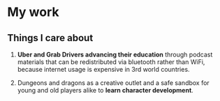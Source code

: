 # My work

## Things I care about

1. **Uber and Grab Drivers advancing their education** through podcast materials that can be redistributed via bluetooth rather than WiFi, because internet usage is expensive in 3rd world countries.

2. Dungeons and dragons as a creative outlet and a safe sandbox for young and old players alike to **learn character development**.
